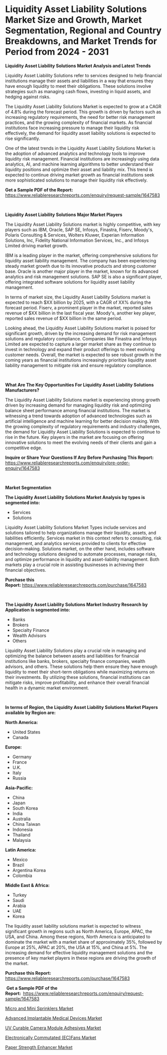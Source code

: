 <p><h1>Liquidity Asset Liability Solutions Market Size and Growth, Market Segmentation, Regional and Country Breakdowns, and Market Trends for Period from 2024 -  2031</h1></p><p><strong>Liquidity Asset Liability Solutions Market Analysis and Latest Trends</strong></p>
<p><p>Liquidity Asset Liability Solutions refer to services designed to help financial institutions manage their assets and liabilities in a way that ensures they have enough liquidity to meet their obligations. These solutions involve strategies such as managing cash flows, investing in liquid assets, and hedging against risks.</p><p>The Liquidity Asset Liability Solutions Market is expected to grow at a CAGR of 4.8% during the forecast period. This growth is driven by factors such as increasing regulatory requirements, the need for better risk management practices, and the growing complexity of financial markets. As financial institutions face increasing pressure to manage their liquidity risk effectively, the demand for liquidity asset liability solutions is expected to rise significantly.</p><p>One of the latest trends in the Liquidity Asset Liability Solutions Market is the adoption of advanced analytics and technology tools to improve liquidity risk management. Financial institutions are increasingly using data analytics, AI, and machine learning algorithms to better understand their liquidity positions and optimize their asset and liability mix. This trend is expected to continue driving market growth as financial institutions seek more sophisticated solutions to manage their liquidity risk effectively.</p></p>
<p><strong>Get a Sample PDF of the Report:&nbsp;</strong> <a href="https://www.reliableresearchreports.com/enquiry/request-sample/1647583">https://www.reliableresearchreports.com/enquiry/request-sample/1647583</a></p>
<p>&nbsp;</p>
<p><strong>Liquidity Asset Liability Solutions Major Market Players</strong></p>
<p><p>The Liquidity Asset Liability Solutions market is highly competitive, with key players such as IBM, Oracle, SAP SE, Infosys, Finastra, Fiserv, Moody's, Polaris Consulting & Services, Wolters Kluwer, Experian Information Solutions, Inc, Fidelity National Information Services, Inc., and Infosys Limited driving market growth.</p><p>IBM is a leading player in the market, offering comprehensive solutions for liquidity asset liability management. The company has been experiencing steady market growth due to its innovative products and strong customer base. Oracle is another major player in the market, known for its advanced analytics and risk management solutions. SAP SE is also a significant player, offering integrated software solutions for liquidity asset liability management.</p><p>In terms of market size, the Liquidity Asset Liability Solutions market is expected to reach $XX billion by 2025, with a CAGR of XX% during the forecast period. Fiserv, a prominent player in the market, reported sales revenue of $XX billion in the last fiscal year. Moody's, another key player, reported sales revenue of $XX billion in the same period.</p><p>Looking ahead, the Liquidity Asset Liability Solutions market is poised for significant growth, driven by the increasing demand for risk management solutions and regulatory compliance. Companies like Finastra and Infosys Limited are expected to capture a larger market share as they continue to invest in technology and expand their product offerings to meet evolving customer needs. Overall, the market is expected to see robust growth in the coming years as financial institutions increasingly prioritize liquidity asset liability management to mitigate risk and ensure regulatory compliance.</p></p>
<p>&nbsp;</p>
<p><strong>What Are The Key Opportunities For Liquidity Asset Liability Solutions Manufacturers?</strong></p>
<p><p>The Liquidity Asset Liability Solutions market is experiencing strong growth driven by increasing demand for managing liquidity risk and optimizing balance sheet performance among financial institutions. The market is witnessing a trend towards adoption of advanced technologies such as artificial intelligence and machine learning for better decision making. With the growing complexity of regulatory requirements and industry challenges, the demand for Liquidity Asset Liability Solutions is expected to continue to rise in the future. Key players in the market are focusing on offering innovative solutions to meet the evolving needs of their clients and gain a competitive edge.</p></p>
<p><strong>Inquire or Share Your Questions If Any Before Purchasing This Report:</strong> <a href="https://www.reliableresearchreports.com/enquiry/pre-order-enquiry/1647583">https://www.reliableresearchreports.com/enquiry/pre-order-enquiry/1647583</a></p>
<p>&nbsp;</p>
<p><strong>Market Segmentation</strong></p>
<p><strong>The Liquidity Asset Liability Solutions Market Analysis by types is segmented into:</strong></p>
<p><ul><li>Services</li><li>Solutions</li></ul></p>
<p><p>Liquidity Asset Liability Solutions Market Types include services and solutions tailored to help organizations manage their liquidity, assets, and liabilities efficiently. Services market in this context refers to consulting, risk management, and analytics services provided to clients for effective decision-making. Solutions market, on the other hand, includes software and technology solutions designed to automate processes, manage risks, and optimize performance in liquidity and asset-liability management. Both markets play a crucial role in assisting businesses in achieving their financial objectives.</p></p>
<p><strong>Purchase this Report:&nbsp;</strong><a href="https://www.reliableresearchreports.com/purchase/1647583">https://www.reliableresearchreports.com/purchase/1647583</a></p>
<p>&nbsp;</p>
<p><strong>The Liquidity Asset Liability Solutions Market Industry Research by Application is segmented into:</strong></p>
<p><ul><li>Banks</li><li>Brokers</li><li>Specialty Finance</li><li>Wealth Advisors</li><li>Others</li></ul></p>
<p><p>Liquidity Asset Liability Solutions play a crucial role in managing and optimizing the balance between assets and liabilities for financial institutions like banks, brokers, specialty finance companies, wealth advisors, and others. These solutions help them ensure they have enough liquidity to meet their short-term obligations while maximizing returns on their investments. By utilizing these solutions, financial institutions can mitigate risks, improve profitability, and enhance their overall financial health in a dynamic market environment.</p></p>
<p>&nbsp;</p>
<p><strong>In terms of Region, the Liquidity Asset Liability Solutions Market Players available by Region are:</strong></p>
<p>
    <p> <strong> North America: </strong>
        <ul>
            <li>United States</li>
            <li>Canada</li>
        </ul>
        </p> 
    <p> <strong> Europe: </strong>
        <ul>
            <li>Germany</li>
            <li>France</li>
            <li>U.K.</li>
            <li>Italy</li>
            <li>Russia</li>
        </ul>
        </p> 
    <p> <strong> Asia-Pacific: </strong>
        <ul>
            <li>China</li>
            <li>Japan</li>
            <li>South Korea</li>
            <li>India</li>
            <li>Australia</li>
            <li>China Taiwan</li>
            <li>Indonesia</li>
            <li>Thailand</li>
            <li>Malaysia</li>
        </ul>
        </p> 
    <p> <strong> Latin America: </strong>
        <ul>
            <li>Mexico</li>
            <li>Brazil</li>
            <li>Argentina Korea</li>
            <li>Colombia</li>
        </ul>
        </p> 
    <p> <strong> Middle East & Africa: </strong>
        <ul>
            <li>Turkey</li>
            <li>Saudi</li>
            <li>Arabia</li>
            <li>UAE</li>
            <li>Korea</li>
        </ul>
    </p>
    </p>
<p><p>The liquidity asset liability solutions market is expected to witness significant growth in regions such as North America, Europe, APAC, the USA, and China. Among these regions, North America is anticipated to dominate the market with a market share of approximately 35%, followed by Europe at 25%, APAC at 20%, the USA at 15%, and China at 5%. The increasing demand for effective liquidity management solutions and the presence of key market players in these regions are driving the growth of the market.</p></p>
<p><strong>Purchase this Report: </strong><a href="https://www.reliableresearchreports.com/purchase/1647583">https://www.reliableresearchreports.com/purchase/1647583</a></p>
<p>&nbsp;<strong>Get a Sample PDF of the Report:&nbsp;&nbsp;</strong><a href="https://www.reliableresearchreports.com/enquiry/request-sample/1647583">https://www.reliableresearchreports.com/enquiry/request-sample/1647583</a></p>
<p><strong></strong></p>
<p><p><a href="https://issuu.com/reportprime-2/docs/micro-and-mini-sprinklers-market-size-2030.pptx">Micro and Mini Sprinklers Market</a></p><p><a href="https://issuu.com/reportprime-2/docs/advanced-implantable-medical-devices-market-size-2">Advanced Implantable Medical Devices Market</a></p><p><a href="https://shimmer-gardenia-37a.notion.site/UV-Curable-Camera-Module-Adhesives-Market-Provides-Detailed-Segmentation-of-this-Market-based-on-Typ-564be8409654462ba7b6fc5b68577a79">UV Curable Camera Module Adhesives Market</a></p><p><a href="https://github.com/biheemgalvinlouises6hokrh3h/Market-Research-Report-List-1/blob/main/electronically-commutated-ecfans-market.md">Electronically Commutated (EC)Fans Market</a></p><p><a href="https://github.com/guneycigdem35/Market-Research-Report-List-2/blob/main/paper-strength-enhancer-market.md">Paper Strength Enhancer Market</a></p></p>